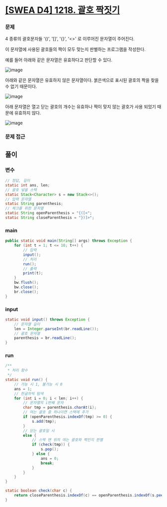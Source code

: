 # [[SWEA D4] 1218. 괄호 짝짓기](https://swexpertacademy.com/main/code/problem/problemDetail.do?contestProbId=AV14eWb6AAkCFAYD)

### 문제

4 종류의 괄호문자들 '()', '[]', '{}', '<>' 로 이루어진 문자열이 주어진다.

이 문자열에 사용된 괄호들의 짝이 모두 맞는지 판별하는 프로그램을 작성한다.

예를 들어 아래와 같은 문자열은 유효하다고 판단할 수 있다.

![image](https://github.com/lkt9899/PS/assets/80976609/3fe2832b-3e64-4c89-a5c4-92430086e060)

아래와 같은 문자열은 유효하지 않은 문자열이다. 붉은색으로 표시된 괄호의 짝을 찾을 수 없기 때문이다.

![image](https://github.com/lkt9899/PS/assets/80976609/9eaf4747-f63b-4086-8362-dc5b0cadfd79)

아래 문자열은 열고 닫는 괄호의 개수는 유효하나 짝이 맞지 않는 괄호가 사용 되었기 때문에 유효하지 않다.

![image](https://github.com/lkt9899/PS/assets/80976609/7b227f94-f7a5-46e9-9fed-9cca2148d51d)

### 문제 접근



## 풀이

### 변수

```java
// 정답, 길이
static int ans, len;
// 괄호 넣을 스택
static Stack<Character> s = new Stack<>();
// 입력 문자열
static String parenthesis;
// 체크를 위한 문자열
static String openParenthesis = "{([<";
static String closeParenthesis = "})]>";
```

### main

```java
public static void main(String[] args) throws Exception {
    for (int t = 1; t <= 10; t++) {
        // 입력
        input();
        // 처리
        run();
        // 출력
        print(t);
    }
    bw.flush();
    bw.close();
    br.close();
}
```

### input

```java
static void input() throws Exception {
    // 문자열 길이
    len = Integer.parseInt(br.readLine());
    // 괄호 문자열
    parenthesis = br.readLine();
}
```

### run

```java
/**
 * 처리 함수
 */
static void run() {
    // 가능 시 1, 불가능 시 0
    ans = 1;
    // 한글자씩 탐색
    for (int i = 0; i < len; i++) {
        // 문자열의 i번째 문자
        char tmp = parenthesis.charAt(i);
        // 여는 괄호 중 하나이면 스택에 추가
        if (openParenthesis.indexOf(tmp) >= 0) {
            s.add(tmp);
        }
        // 닫는 괄호일 시
        else {
            // 스택 맨 위의 여는 괄호와 짝인지 판별
            if (check(tmp)) {
                s.pop();
            } else {
                ans = 0;
                break;
            }
        }
    }
}

static boolean check(char c) {
    return closeParenthesis.indexOf(c) == openParenthesis.indexOf(s.peek());
}
```